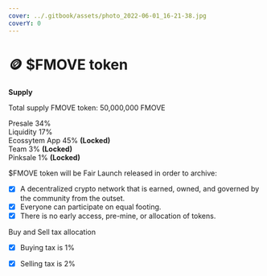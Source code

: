 ```yaml
---
cover: ../.gitbook/assets/photo_2022-06-01_16-21-38.jpg
coverY: 0
---
```


# 🪙 $FMOVE token

**Supply**

Total supply FMOVE token: 50,000,000 FMOVE

Presale 34%\
Liquidity 17% \
Ecossytem App 45% **(Locked)** \
Team 3% **(Locked)** \
Pinksale 1% **(Locked)**

$FMOVE token will be Fair Launch released in order to archive:

* [x] A decentralized crypto network that is earned, owned, and governed by the community from the outset.
* [x] Everyone can participate on equal footing.
* [x] There is no early access, pre-mine, or allocation of tokens.

Buy and Sell tax allocation

* [x] Buying tax is 1%&#x20;
* [x] Selling tax is 2%



####
